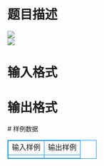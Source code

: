 # 

 
 # 题目描述 
<p>
<img border="0" src="/source/joyoi/tyvj-3626/img/aHR0cDovL3d3dy5qb3lvaS5jbi9wcm9ibGVtL3R5dmotMzYyNi9wcm9ibGVtc19pbWFnZXMvMjQ3OS8xMTg1XzEuanBn.jpg"><br><img border="0" src="/source/joyoi/tyvj-3626/img/aHR0cDovL3d3dy5qb3lvaS5jbi9wcm9ibGVtL3R5dmotMzYyNi9wcm9ibGVtc19pbWFnZXMvMjQ3OS8xMTg1XzIuanBn.jpg"></p> 

 
 # 输入格式 
<p>
</p> 

 
 # 输出格式 
<p>
</p> 
# 样例数据
<style>
        table,table tr th, table tr td { border:1px solid #0094ff; }
        table { width: 200px; min-height: 25px; line-height: 25px; text-align: center; border-collapse: collapse;}   
    </style>
<table>
	<tr>
		<td>输入样例</td>
		<td>输出样例</td>
	</tr>
<tr><td></td><td>
</td></tr></table>
